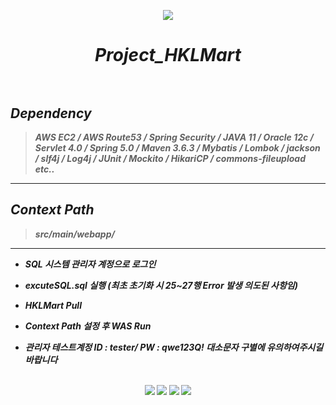 <p align="center">
  <a href="https://github.com/jrdev4102/Project_HKL"><img src="https://user-images.githubusercontent.com/71188307/101260354-9628fc80-3772-11eb-99fc-8ce0923dca57.png"></a>
  <h1 align="center"><b><i>Project_HKLMart<br><br>
    </i><b></h1>
</p>

## *Dependency*</center>
> *AWS EC2 / AWS Route53 / Spring Security / JAVA 11 / Oracle 12c / Servlet 4.0 / Spring 5.0 / Maven 3.6.3 / Mybatis / Lombok / jackson / slf4j / Log4j / JUnit / Mockito / HikariCP / commons-fileupload etc..*

---

## *Context Path*</center>
> *src/main/webapp/*

---


+ *SQL 시스템 관리자 계정으로 로그인*

+ *excuteSQL.sql 실행 (최초 초기화 시 25~27행 Error 발생 의도된 사항임)*

+ *HKLMart Pull*  

+ *Context Path 설정 후 WAS Run*

+ *관리자 테스트계정 ID : tester/ PW : qwe123Q! 대소문자 구별에 유의하여주시길 바랍니다*

<p align="center">
  <br>
  <a href="http://www.hklmart.shop/"><img src="https://user-images.githubusercontent.com/71188307/104608964-dc547280-56c5-11eb-9114-ebb6480cd497.png"></a>
  <a href="http://www.hklmart.shop/"><img src="https://user-images.githubusercontent.com/71188307/104609133-11f95b80-56c6-11eb-9e1a-54d31b40875f.png"></a>
  <a href="http://www.hklmart.shop/"><img src="https://user-images.githubusercontent.com/71188307/104609259-335a4780-56c6-11eb-93c3-3b6b5160ebf8.png"></a>
  <a href="http://www.hklmart.shop/"><img src="https://user-images.githubusercontent.com/71188307/104609500-761c1f80-56c6-11eb-89fe-0e3dfd8c83e8.JPG"></a>
</p>
